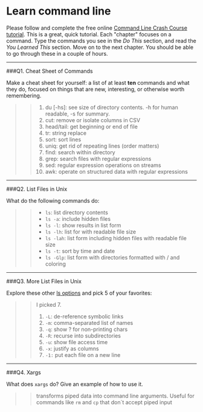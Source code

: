 # Learn command line

Please follow and complete the free online [Command Line Crash Course
tutorial](http://cli.learncodethehardway.org/book/). This is a great,
quick tutorial. Each "chapter" focuses on a command. Type the commands
you see in the _Do This_ section, and read the _You Learned This_
section. Move on to the next chapter. You should be able to go through
these in a couple of hours.

---

###Q1.  Cheat Sheet of Commands  

Make a cheat sheet for yourself: a list of at least **ten** commands and what they do, focused on things that are new, interesting, or otherwise worth remembering.

> > 1. du [-hs]: see size of directory contents. -h for human readable, -s for summary.
> > 2. cut: remove or isolate columns in CSV
> > 3. head/tail: get beginning or end of file
> > 4. tr: string replace 
> > 5. sort: sort lines
> > 6. uniq: get rid of repeating lines (order matters)
> > 7. find: search within directory
> > 8. grep: search files with regular expressions
> > 9. sed: regular expression operations on streams
> > 10. awk: operate on structured data with regular expressions


---

###Q2.  List Files in Unix   

What do the following commands do:  
> > - `ls`: list directory contents 
> > - `ls -a`: include hidden files
> > - `ls -l`: show results in list form
> > - `ls -lh`:  list for with readable file size
> > - `ls -lah`: list form including hidden files with readable file size
> > - `ls -t`: sort by time and date
> > - `ls -Glp`: list form with directories formatted with / and coloring


---

###Q3.  More List Files in Unix  

Explore these other [ls options](http://www.techonthenet.com/unix/basic/ls.php) and pick 5 of your favorites:

> > I picked 7.
> >
> > 1. `-L`: de-reference symbolic links
> > 2. `-m`: comma-separated list of names
> > 3. `-q`: show ? for non-printing chars
> > 4. `-R`: recurse into subdirectories
> > 5. `-u`: show file access time
> > 6. `-x`: justify as columns
> > 7. `-1:` put each file on a new line

---

###Q4.  Xargs   

What does `xargs` do? Give an example of how to use it.

> > transforms piped data into command line arguments.  Useful for commands like `rm` and `cp` that don`t accept piped input

 

